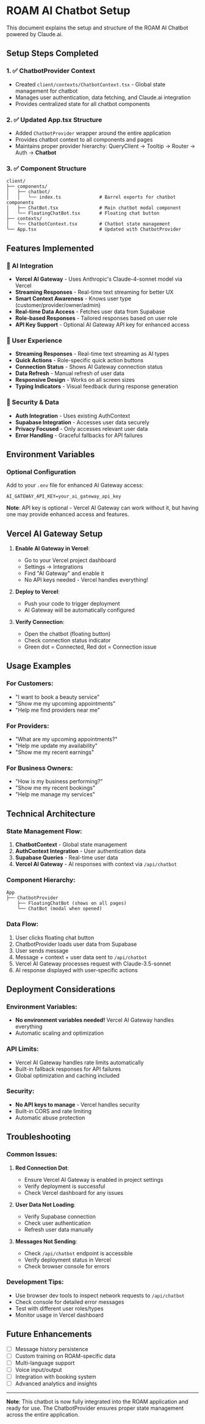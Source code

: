 # ROAM AI Chatbot Setup

This document explains the setup and structure of the ROAM AI Chatbot powered by Claude.ai.

## Setup Steps Completed

### 1. ✅ ChatbotProvider Context
- Created `client/contexts/ChatbotContext.tsx` - Global state management for chatbot
- Manages user authentication, data fetching, and Claude.ai integration
- Provides centralized state for all chatbot components

### 2. ✅ Updated App.tsx Structure
- Added `ChatbotProvider` wrapper around the entire application
- Provides chatbot context to all components and pages
- Maintains proper provider hierarchy: QueryClient → Tooltip → Router → Auth → **Chatbot**

### 3. ✅ Component Structure
```
client/
├── components/
│   ├── chatbot/
│   │   └── index.ts              # Barrel exports for chatbot components
│   ├── ChatBot.tsx               # Main chatbot modal component
│   └── FloatingChatBot.tsx       # Floating chat button
├── contexts/
│   └── ChatbotContext.tsx        # Chatbot state management
└── App.tsx                       # Updated with ChatbotProvider
```

## Features Implemented

### 🤖 AI Integration
- **Vercel AI Gateway** - Uses Anthropic's Claude-4-sonnet model via Vercel
- **Streaming Responses** - Real-time text streaming for better UX
- **Smart Context Awareness** - Knows user type (customer/provider/owner/admin)
- **Real-time Data Access** - Fetches user data from Supabase
- **Role-based Responses** - Tailored responses based on user role
- **API Key Support** - Optional AI Gateway API key for enhanced access

### 🎯 User Experience
- **Streaming Responses** - Real-time text streaming as AI types
- **Quick Actions** - Role-specific quick action buttons
- **Connection Status** - Shows AI Gateway connection status
- **Data Refresh** - Manual refresh of user data
- **Responsive Design** - Works on all screen sizes
- **Typing Indicators** - Visual feedback during response generation

### 🔐 Security & Data
- **Auth Integration** - Uses existing AuthContext
- **Supabase Integration** - Accesses user data securely
- **Privacy Focused** - Only accesses relevant user data
- **Error Handling** - Graceful fallbacks for API failures

## Environment Variables

### Optional Configuration
Add to your `.env` file for enhanced AI Gateway access:
```env
AI_GATEWAY_API_KEY=your_ai_gateway_api_key
```

**Note**: API key is optional - Vercel AI Gateway can work without it, but having one may provide enhanced access and features.

## Vercel AI Gateway Setup

1. **Enable AI Gateway in Vercel**:
   - Go to your Vercel project dashboard
   - Settings → Integrations
   - Find "AI Gateway" and enable it
   - No API keys needed - Vercel handles everything!

2. **Deploy to Vercel**:
   - Push your code to trigger deployment
   - AI Gateway will be automatically configured

3. **Verify Connection**:
   - Open the chatbot (floating button)
   - Check connection status indicator
   - Green dot = Connected, Red dot = Connection issue

## Usage Examples

### For Customers:
- "I want to book a beauty service"
- "Show me my upcoming appointments"
- "Help me find providers near me"

### For Providers:
- "What are my upcoming appointments?"
- "Help me update my availability"
- "Show me my recent earnings"

### For Business Owners:
- "How is my business performing?"
- "Show me my recent bookings"
- "Help me manage my services"

## Technical Architecture

### State Management Flow:
1. **ChatbotContext** - Global state management
2. **AuthContext Integration** - User authentication data
3. **Supabase Queries** - Real-time user data
4. **Vercel AI Gateway** - AI responses with context via `/api/chatbot`

### Component Hierarchy:
```
App
├── ChatbotProvider
    ├── FloatingChatBot (shows on all pages)
    └── ChatBot (modal when opened)
```

### Data Flow:
1. User clicks floating chat button
2. ChatbotProvider loads user data from Supabase
3. User sends message
4. Message + context + user data sent to `/api/chatbot`
5. Vercel AI Gateway processes request with Claude-3.5-sonnet
6. AI response displayed with user-specific actions

## Deployment Considerations

### Environment Variables:
- **No environment variables needed!** Vercel AI Gateway handles everything
- Automatic scaling and optimization

### API Limits:
- Vercel AI Gateway handles rate limits automatically
- Built-in fallback responses for API failures
- Global optimization and caching included

### Security:
- **No API keys to manage** - Vercel handles security
- Built-in CORS and rate limiting
- Automatic abuse protection

## Troubleshooting

### Common Issues:

1. **Red Connection Dot**:
   - Ensure Vercel AI Gateway is enabled in project settings
   - Verify deployment is successful
   - Check Vercel dashboard for any issues

2. **User Data Not Loading**:
   - Verify Supabase connection
   - Check user authentication
   - Refresh user data manually

3. **Messages Not Sending**:
   - Check `/api/chatbot` endpoint is accessible
   - Verify deployment status in Vercel
   - Check browser console for errors

### Development Tips:
- Use browser dev tools to inspect network requests to `/api/chatbot`
- Check console for detailed error messages
- Test with different user roles/types
- Monitor usage in Vercel dashboard

## Future Enhancements

- [ ] Message history persistence
- [ ] Custom training on ROAM-specific data
- [ ] Multi-language support
- [ ] Voice input/output
- [ ] Integration with booking system
- [ ] Advanced analytics and insights

---

**Note**: This chatbot is now fully integrated into the ROAM application and ready for use. The ChatbotProvider ensures proper state management across the entire application.
